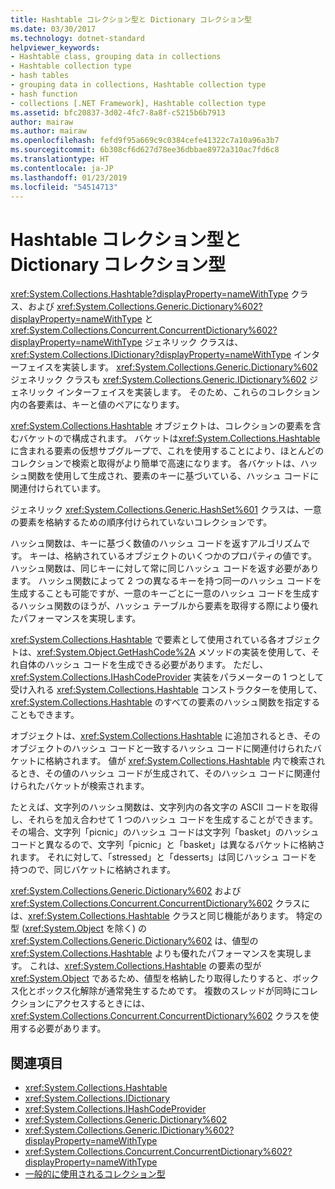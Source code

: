 ```yaml
---
title: Hashtable コレクション型と Dictionary コレクション型
ms.date: 03/30/2017
ms.technology: dotnet-standard
helpviewer_keywords:
- Hashtable class, grouping data in collections
- Hashtable collection type
- hash tables
- grouping data in collections, Hashtable collection type
- hash function
- collections [.NET Framework], Hashtable collection type
ms.assetid: bfc20837-3d02-4fc7-8a8f-c5215b6b7913
author: mairaw
ms.author: mairaw
ms.openlocfilehash: fefd9f95a669c9c0384cefe41322c7a10a96a3b7
ms.sourcegitcommit: 6b308cf6d627d78ee36dbbae8972a310ac7fd6c8
ms.translationtype: HT
ms.contentlocale: ja-JP
ms.lasthandoff: 01/23/2019
ms.locfileid: "54514713"
---
```

# <a name="hashtable-and-dictionary-collection-types"></a>Hashtable コレクション型と Dictionary コレクション型
<xref:System.Collections.Hashtable?displayProperty=nameWithType> クラス、および <xref:System.Collections.Generic.Dictionary%602?displayProperty=nameWithType> と <xref:System.Collections.Concurrent.ConcurrentDictionary%602?displayProperty=nameWithType> ジェネリック クラスは、<xref:System.Collections.IDictionary?displayProperty=nameWithType> インターフェイスを実装します。 <xref:System.Collections.Generic.Dictionary%602> ジェネリック クラスも <xref:System.Collections.Generic.IDictionary%602> ジェネリック インターフェイスを実装します。 そのため、これらのコレクション内の各要素は、キーと値のペアになります。  
  
 <xref:System.Collections.Hashtable> オブジェクトは、コレクションの要素を含むバケットので構成されます。 バケットは<xref:System.Collections.Hashtable> に含まれる要素の仮想サブグループで、これを使用することにより、ほとんどのコレクションで検索と取得がより簡単で高速になります。 各バケットは、ハッシュ関数を使用して生成され、要素のキーに基づいている、ハッシュ コードに関連付けられています。  
  
 ジェネリック <xref:System.Collections.Generic.HashSet%601> クラスは、一意の要素を格納するための順序付けられていないコレクションです。  
  
 ハッシュ関数は、キーに基づく数値のハッシュ コードを返すアルゴリズムです。 キーは、格納されているオブジェクトのいくつかのプロパティの値です。 ハッシュ関数は、同じキーに対して常に同じハッシュ コードを返す必要があります。 ハッシュ関数によって 2 つの異なるキーを持つ同一のハッシュ コードを生成することも可能ですが、一意のキーごとに一意のハッシュ コードを生成するハッシュ関数のほうが、ハッシュ テーブルから要素を取得する際により優れたパフォーマンスを実現します。  
  
 <xref:System.Collections.Hashtable> で要素として使用されている各オブジェクトは、<xref:System.Object.GetHashCode%2A> メソッドの実装を使用して、それ自体のハッシュ コードを生成できる必要があります。 ただし、<xref:System.Collections.IHashCodeProvider> 実装をパラメーターの 1 つとして受け入れる <xref:System.Collections.Hashtable> コンストラクターを使用して、<xref:System.Collections.Hashtable> のすべての要素のハッシュ関数を指定することもできます。  
  
 オブジェクトは、<xref:System.Collections.Hashtable> に追加されるとき、そのオブジェクトのハッシュ コードと一致するハッシュ コードに関連付けられたバケットに格納されます。 値が <xref:System.Collections.Hashtable> 内で検索されるとき、その値のハッシュ コードが生成されて、そのハッシュ コードに関連付けられたバケットが検索されます。  
  
 たとえば、文字列のハッシュ関数は、文字列内の各文字の ASCII コードを取得し、それらを加え合わせて 1 つのハッシュ コードを生成することができます。 その場合、文字列「picnic」のハッシュ コードは文字列「basket」のハッシュ コードと異なるので、文字列「picnic」と「basket」は異なるバケットに格納されます。 それに対して、「stressed」と「desserts」は同じハッシュ コードを持つので、同じバケットに格納されます。  
  
 <xref:System.Collections.Generic.Dictionary%602> および <xref:System.Collections.Concurrent.ConcurrentDictionary%602> クラスには、<xref:System.Collections.Hashtable> クラスと同じ機能があります。 特定の型 (<xref:System.Object> を除く) の<xref:System.Collections.Generic.Dictionary%602> は、値型の <xref:System.Collections.Hashtable> よりも優れたパフォーマンスを実現します。 これは、<xref:System.Collections.Hashtable> の要素の型が <xref:System.Object> であるため、値型を格納したり取得したりすると、ボックス化とボックス化解除が通常発生するためです。 複数のスレッドが同時にコレクションにアクセスするときには、<xref:System.Collections.Concurrent.ConcurrentDictionary%602> クラスを使用する必要があります。  
  
## <a name="see-also"></a>関連項目

- <xref:System.Collections.Hashtable>
- <xref:System.Collections.IDictionary>
- <xref:System.Collections.IHashCodeProvider>
- <xref:System.Collections.Generic.Dictionary%602>
- <xref:System.Collections.Generic.IDictionary%602?displayProperty=nameWithType>
- <xref:System.Collections.Concurrent.ConcurrentDictionary%602?displayProperty=nameWithType>
- [ 一般的に使用されるコレクション型](../../../docs/standard/collections/commonly-used-collection-types.md)
